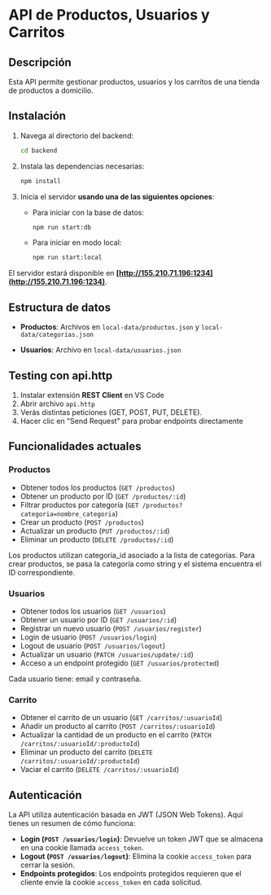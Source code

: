 # API de Productos, Usuarios y Carritos

## Descripción
Esta API permite gestionar productos, usuarios y los carritos de una tienda de productos a domicilio.

## Instalación
1. Navega al directorio del backend:
   ```bash
   cd backend
   ```

2. Instala las dependencias necesarias:
   ```bash
   npm install
   ```

3. Inicia el servidor **usando una de las siguientes opciones**:

   - Para iniciar con la base de datos:
     ```bash
     npm run start:db
     ```

   - Para iniciar en modo local:
     ```bash
     npm run start:local
     ```

El servidor estará disponible en **[http://155.210.71.196:1234](http://155.210.71.196:1234)**.

## Estructura de datos

- **Productos**:
        Archivos en `local-data/productos.json` y `local-data/categorias.json`
    
- **Usuarios**:
    Archivo en `local-data/usuarios.json`    

## Testing con api.http
1. Instalar extensión **REST Client** en VS Code
2. Abrir archivo `api.http`
3. Verás distintas peticiones (GET, POST, PUT, DELETE).
4. Hacer clic en "Send Request" para probar endpoints directamente

## Funcionalidades actuales

### Productos

- Obtener todos los productos (`GET /productos`)
- Obtener un producto por ID (`GET /productos/:id`)
- Filtrar productos por categoría (`GET /productos?categoria=nombre_categoria`)
- Crear un producto (`POST /productos`)
- Actualizar un producto (`PUT /productos/:id`)
- Eliminar un producto (`DELETE /productos/:id`)

Los productos utilizan categoria_id asociado a la lista de categorías. Para crear productos, se pasa la categoría como string y el sistema encuentra el ID correspondiente.

### Usuarios

- Obtener todos los usuarios (`GET /usuarios`)
- Obtener un usuario por ID (`GET /usuarios/:id`)
- Registrar un nuevo usuario (`POST /usuarios/register`)
- Login de usuario (`POST /usuarios/login`)
- Logout de usuario (`POST /usuarios/logout`)
- Actualizar un usuario (`PATCH /usuarios/update/:id`)
- Acceso a un endpoint protegido (`GET /usuarios/protected`)

Cada usuario tiene: email y contraseña.

### Carrito

- Obtener el carrito de un usuario (`GET /carritos/:usuarioId`)
- Añadir un producto al carrito (`POST /carritos/:usuarioId`)
- Actualizar la cantidad de un producto en el carrito (`PATCH /carritos/:usuarioId/:productoId`)
- Eliminar un producto del carrito (`DELETE /carritos/:usuarioId/:productoId`)
- Vaciar el carrito (`DELETE /carritos/:usuarioId`)

## Autenticación
La API utiliza autenticación basada en JWT (JSON Web Tokens). Aquí tienes un resumen de cómo funciona:

- **Login (`POST /usuarios/login`)**: Devuelve un token JWT que se almacena en una cookie llamada `access_token`.
- **Logout (`POST /usuarios/logout`)**: Elimina la cookie `access_token` para cerrar la sesión.
- **Endpoints protegidos**: Los endpoints protegidos requieren que el cliente envíe la cookie `access_token` en cada solicitud.

